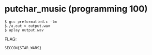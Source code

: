 # putchar_music (programming 100)

```
$ gcc preformatted.c -lm
$./a.out > output.wav
$ aplay output.wav
```

FLAG:
```
SECCON{STAR_WARS}
```
